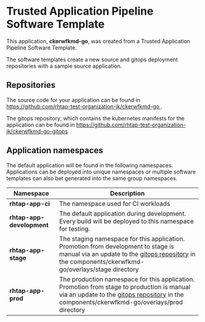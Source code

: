 # Trusted Application Pipeline Software Template

This application, **ckerwfkmd-go**, was created from a Trusted Application Pipeline Software Template.

The software templates create a new source and gitops deployment repositories with a sample source application. 

## Repositories

The source code for your application can be found in [https://github.com/rhtap-test-organization-jk/ckerwfkmd-go ](https://github.com/rhtap-test-organization-jk/ckerwfkmd-go ).
 
The gitops repository, which contains the kubernetes manifests for the application can be found in 
[https://github.com/rhtap-test-organization-jk/ckerwfkmd-go-gitops ](https://github.com/rhtap-test-organization-jk/ckerwfkmd-go-gitops ) 

## Application namespaces 

The default application will be found in the following namespaces. Applications can be deployed into unique namespaces or multiple software templates can also bet generated into the same group namespaces.  

|  Namespace   |  Description   |  
| -------- | -------- |
| **rhtap-app-ci** | The namespace used for CI workloads |
| **rhtap-app-development** | The default application during development. Every build will be deployed to this namespace for testing. |
| **rhtap-app-stage** | The staging namespace for this application. Promotion from development to stage is manual via an update to the [gitops repository](https://github.com/rhtap-test-organization-jk/ckerwfkmd-go-gitops ) in the components/ckerwfkmd-go/overlays/stage directory |
| **rhtap-app-prod** | The production namespace for this application. Promotion from stage to production is manual via an update to the [gitops repository](https://github.com/rhtap-test-organization-jk/ckerwfkmd-go-gitops ) in the components/ckerwfkmd-go/overlays/prod directory |